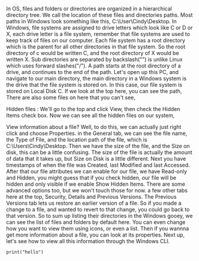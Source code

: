 In OS, files and folders or directories are organized in a hierarchical directory tree. 
We call the location of these files and directories paths. Most paths in Windows look something like this, C:\User\Cindy\Desktop. 
In Windows, file systems are assigned to drive letters which look like C or D or X, each drive letter is a file system, remember that file systems are used to keep track of files on our computer. 
Each file system has a root directory which is the parent for all other directories in that file system. So the root directory of c would be written C\, and the root directory of X would be written X\. 
Sub directories are separated by backslash("\") is unlike Linux which uses forward slashes("/"). A path starts at the root directory of a drive, and continues to the end of the path. Let's open up this PC, and navigate to our main directory, 
the main directory in a Windows system is the drive that the file system is stored on. In this case, our file system is stored on Local Disk C.
 If we look at the top here, you can see the path, 
 There are also some files on here that you can't see, 

Hidden files : We'll go to the top and click View, then check the Hidden Items check box. Now we can see all the hidden files on our system, 

View information about a file? Well, to do this, we can actually just right click and choose Properties.
in the General tab, we can see the file name, the Type of File, and the location path of the file, which is C:\Users\Cindy\Desktop. Then we have the size of the file, and the Size on disk, this can be a little confusing. The size of the file is actually the amount of data that it takes up, but Size on Disk is a little different. Next you have timestamps of when the file was Created, last Modified and last Accessed. After that our file attributes we can enable for our file, we have Read-only and Hidden, you might guess that if you check hidden, our file will be hidden and only visible if we enable Show Hidden Items. There are some advanced options too, but we won't touch those for now. 
a few other tabs here at the top, Security, Details and Previous Versions. The Previous Versions tab lets us restore an earlier version of a file. So if you made a change to a file, and wanted to revert to that change, you could go back to that version. So to sum up listing their directories in the Windows gooey, we can see the list of files and folders by default here. You can even change how you want to view them using icons, or even a list. Then if you wannna get more information about a file, you can look at its properties. Next up, let's see how to view all this information through the Windows CLI.

```
print("hello")
```